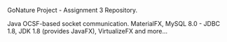 GoNature Project - Assignment 3 Repository.

Java OCSF-based socket communication.
MaterialFX, MySQL 8.0 - JDBC 1.8, JDK 1.8 (provides JavaFX), VirtualizeFX and more...
